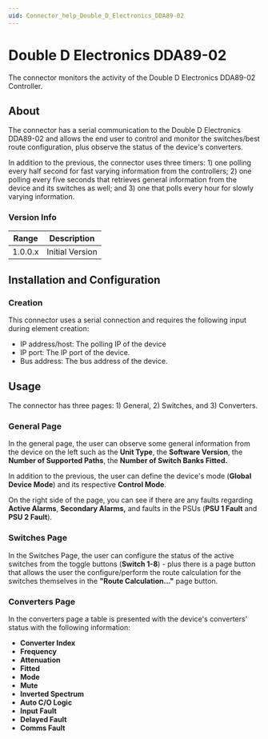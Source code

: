 ```yaml
---
uid: Connector_help_Double_D_Electronics_DDA89-02
---
```


# Double D Electronics DDA89-02

The connector monitors the activity of the Double D Electronics DDA89-02 Controller.

## About

The connector has a serial communication to the Double D Electronics DDA89-02 and allows the end user to control and monitor the switches/best route configuration, plus observe the status of the device's converters.

In addition to the previous, the connector uses three timers: 1) one polling every half second for fast varying information from the controllers; 2) one polling every five seconds that retrieves general information from the device and its switches as well; and 3) one that polls every hour for slowly varying information.

### Version Info

| **Range** | **Description** |
|------------------|-----------------|
| 1.0.0.x          | Initial Version |

## Installation and Configuration

### Creation

This connector uses a serial connection and requires the following input during element creation:

- IP address/host: The polling IP of the device
- IP port: The IP port of the device.
- Bus address: The bus address of the device.

## Usage

The connector has three pages: 1) General, 2) Switches, and 3) Converters.

### General Page

In the general page, the user can observe some general information from the device on the left such as the **Unit Type**, the **Software Version**, the **Number of Supported Paths**, the **Number of Switch Banks Fitted.**

In addition to the previous, the user can define the device's mode (**Global Device Mode**) and its respective **Control Mode**.

On the right side of the page, you can see if there are any faults regarding **Active Alarms**, **Secondary Alarms,** and faults in the PSUs (**PSU 1 Fault** and **PSU 2 Fault**).

### Switches Page

In the Switches Page, the user can configure the status of the active switches from the toggle buttons (**Switch 1-8**) - plus there is a page button that allows the user the configure/perform the route calculation for the switches themselves in the **"Route Calculation..."** page button.

### Converters Page

In the converters page a table is presented with the device's converters' status with the following information:

- **Converter Index**
- **Frequency**
- **Attenuation**
- **Fitted**
- **Mode**
- **Mute**
- **Inverted Spectrum**
- **Auto C/O Logic**
- **Input Fault**
- **Delayed Fault**
- **Comms Fault**
